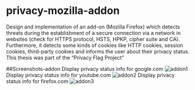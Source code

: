 # privacy-mozilla-addon
Design and implementation of an add-on (Mozilla Firefox) which detects threats during the establishment of a secure connection via a network in websites (check for HTTPS protocol, HSTS, HPKP, cipher suite and CA). Furthermore, it detects some kinds of cookies like HTTP cookies, session cookies, third-party cookies and informs the user about their privacy status. This thesis was part of the “Privacy Flag Project”

##Screenshots-addon
Display privacy status info for google.com
![addon1](https://user-images.githubusercontent.com/17955110/31492146-73776c7c-af52-11e7-93f6-6aafa90dc20e.png)
Display privacy status info for youtube.com
![addon2](https://user-images.githubusercontent.com/17955110/31492147-75874618-af52-11e7-88dd-bb270825a2d5.png)
Display privacy status info for firefox.com
![addon3](https://user-images.githubusercontent.com/17955110/31492148-7823e0fc-af52-11e7-8893-91a97bc3aee3.png)

